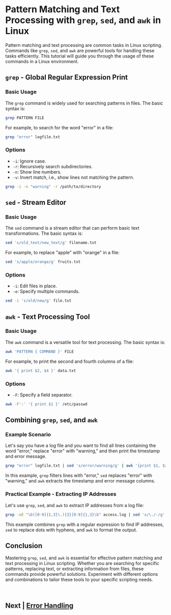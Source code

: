 
# Pattern Matching and Text Processing with `grep`, `sed`, and `awk` in Linux

Pattern matching and text processing are common tasks in Linux scripting. Commands like `grep`, `sed`, and `awk` are powerful tools for handling these tasks efficiently. This tutorial will guide you through the usage of these commands in a Linux environment.

## `grep` - Global Regular Expression Print

### Basic Usage

The `grep` command is widely used for searching patterns in files. The basic syntax is:

```bash
grep PATTERN FILE
```

For example, to search for the word "error" in a file:

```bash
grep "error" logfile.txt
```

### Options

- `-i`: Ignore case.
- `-r`: Recursively search subdirectories.
- `-n`: Show line numbers.
- `-v`: Invert match, i.e., show lines not matching the pattern.

```bash
grep -i -n "warning" -r /path/to/directory
```

## `sed` - Stream Editor

### Basic Usage

The `sed` command is a stream editor that can perform basic text transformations. The basic syntax is:

```bash
sed 's/old_text/new_text/g' filename.txt
```

For example, to replace "apple" with "orange" in a file:

```bash
sed 's/apple/orange/g' fruits.txt
```

### Options

- `-i`: Edit files in place.
- `-e`: Specify multiple commands.

```bash
sed -i 's/old/new/g' file.txt
```

## `awk` - Text Processing Tool

### Basic Usage

The `awk` command is a versatile tool for text processing. The basic syntax is:

```bash
awk 'PATTERN { COMMAND }' FILE
```

For example, to print the second and fourth columns of a file:

```bash
awk '{ print $2, $4 }' data.txt
```

### Options

- `-F`: Specify a field separator.

```bash
awk -F':' '{ print $1 }' /etc/passwd
```

## Combining `grep`, `sed`, and `awk`

### Example Scenario

Let's say you have a log file and you want to find all lines containing the word "error," replace "error" with "warning," and then print the timestamp and error message.

```bash
grep "error" logfile.txt | sed 's/error/warning/g' | awk '{print $1, $2, $3, $4, $5}'
```

In this example, `grep` filters lines with "error," `sed` replaces "error" with "warning," and `awk` extracts the timestamp and error message columns.

### Practical Example - Extracting IP Addresses

Let's use `grep`, `sed`, and `awk` to extract IP addresses from a log file:

```bash
grep -oE "\b([0-9]{1,3}\.){3}[0-9]{1,3}\b" access.log | sed 's/\./-/g' | awk '{print "IP Address: " $1}'
```

This example combines `grep` with a regular expression to find IP addresses, `sed` to replace dots with hyphens, and `awk` to format the output.

## Conclusion

Mastering `grep`, `sed`, and `awk` is essential for effective pattern matching and text processing in Linux scripting. Whether you are searching for specific patterns, replacing text, or extracting information from files, these commands provide powerful solutions. Experiment with different options and combinations to tailor these tools to your specific scripting needs.


<br>

## Next | [Error Handling](https://github.com/hegdepavankumar/bash-scripting-tutorial/tree/main/Tutorial-Files/11.Error-Handling)
